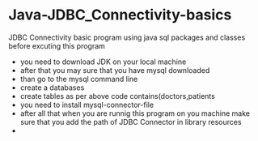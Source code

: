 # Java-JDBC_Connectivity-basics
JDBC Connectivity basic program using java sql packages and classes
before excuting this program
- you need to download JDK on your local machine
- after that you may sure that you have mysql downloaded
- than go to the mysql command line
- create a databases
- create tables as per above code contains(doctors,patients
- you need to install mysql-connector-file
- after all that when you are runnig  this program on you machine make sure that you add the path of JDBC Connector in library resources
- 
